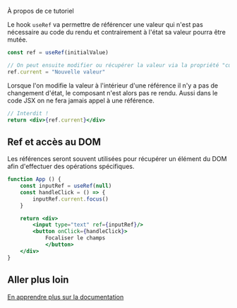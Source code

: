 
À propos de ce tutoriel

Le hook `useRef` va permettre de référencer une valeur qui n'est pas nécessaire au code du rendu et contrairement à l'état sa valeur pourra être mutée.

```js
const ref = useRef(initialValue)

// On peut ensuite modifier ou récupérer la valeur via la propriété "current"
ref.current = "Nouvelle valeur"
```

Lorsque l'on modifie la valeur à l'intérieur d'une référence il n'y a pas de changement d'état, le composant n'est alors pas re rendu. Aussi dans le code JSX on ne fera jamais appel à une référence.

```jsx
// Interdit !
return <div>{ref.current}</div>
```

## Ref et accès au DOM

Les références seront souvent utilisées pour récupérer un élément du DOM afin d'effectuer des opérations spécifiques.

```jsx
function App () {
    const inputRef = useRef(null)
    const handleClick = () => {
        inputRef.current.focus()
    }

    return <div>
        <input type="text" ref={inputRef}/>
        <button onClick={handleClick}>
            Focaliser le champs
            </button>
    </div>
}
```

## Aller plus loin

[En apprendre plus sur la documentation](https://fr.react.dev/reference/react/useRef#manipulating-the-dom-with-a-ref)